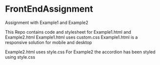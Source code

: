 # FrontEndAssignment
Assignment with Example1 and Example2

This Repo contains code and stylesheet for Example1.html and Example2.html
Example1.html uses custom.css
Example1.html is a responsive solution for mobile and desktop

Example2.html uses style.css
For Example2 the accordion has been styled using style.css

